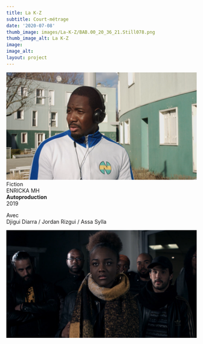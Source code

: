 ```yaml
---
title: La K-Z
subtitle: Court-métrage
date: '2020-07-08'
thumb_image: images/La-K-Z/BAB.00_20_36_21.Still078.png
thumb_image_alt: La K-Z
image: 
image_alt: 
layout: project
---
```


![](/images\La-K-Z\BAB.00_20_36_21.Still078.png)
<br>
Fiction <br>
ENRICKA MH <br>
**Autoproduction** <br>
2019 <br>

Avec <br>
Djigui Diarra / Jordan Rizgui / Assa Sylla

![](/images\La-K-Z\BAB.00_31_34_06.Still084.png)